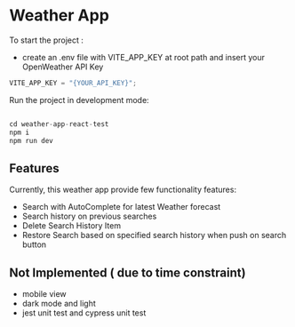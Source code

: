 # Weather App

To start the project :

- create an .env file with VITE_APP_KEY at root path and insert your OpenWeather API Key

```js
VITE_APP_KEY = "{YOUR_API_KEY}";
```

Run the project in development mode:

```js

cd weather-app-react-test
npm i
npm run dev

```

## Features

Currently, this weather app provide few functionality features:

- Search with AutoComplete for latest Weather forecast
- Search history on previous searches
- Delete Search History Item
- Restore Search based on specified search history when push on search button

## Not Implemented ( due to time constraint)

- mobile view
- dark mode and light
- jest unit test and cypress unit test
